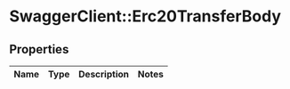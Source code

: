 # SwaggerClient::Erc20TransferBody

## Properties
Name | Type | Description | Notes
------------ | ------------- | ------------- | -------------

